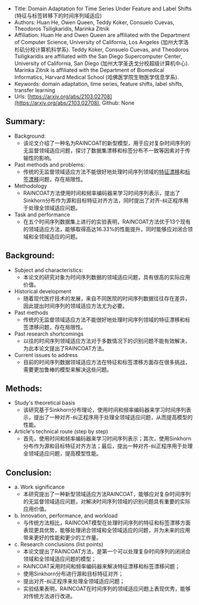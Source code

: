 -   Title: Domain Adaptation for Time Series Under Feature and Label Shifts (特征与标签转移下的时间序列域适应)
-   Authors: Huan He, Owen Queen, Teddy Koker, Consuelo Cuevas, Theodoros Tsiligkaridis, Marinka Zitnik
-   Affiliation: Huan He and Owen Queen are affiliated with the Department of Computer Science, University of California, Los Angeles (加州大学洛杉矶分校计算机科学系). Teddy Koker, Consuelo Cuevas, and Theodoros Tsiligkaridis are affiliated with the San Diego Supercomputer Center, University of California, San Diego (加州大学圣迭戈分校超级计算机中心). Marinka Zitnik is affiliated with the Department of Biomedical Informatics, Harvard Medical School (哈佛医学院生物医学信息学系).
-   Keywords: domain adaptation, time series, feature shifts, label shifts, transfer learning
-   Urls: [https://arxiv.org/abs/2103.02708](https://arxiv.org/abs/2103.02708), Github: None

## Summary:

- Background:
	- 该论文介绍了一种名为RAINCOAT的新型模型，用于应对复杂时间序列的无监督领域适应问题，探讨了数据集漂移和标签分布不一致等因素对于传输性的影响。
- Past methods and problems:
	- 传统的无监督领域适应方法不能很好地处理时间序列领域的[特征漂移](4.%20Artificial%20intelligence/1.%20Major%20goals/Intelligence/Machine%20learning/Domain%20adaptation/Feature%20shift.md)和[标签漂移](4.%20Artificial%20intelligence/1.%20Major%20goals/Intelligence/Machine%20learning/Domain%20adaptation/Label%20shift.md)问题，存在局限性。
- Methodology
	- RAINCOAT方法使用时间和频率编码器来学习时间序列表示，提出了Sinkhorn分布作为源和目标特征对齐方法，同时提出了对齐-纠正程序用于处理全领域适应问题。
- Task and performance
	- 在五个时间序列数据集上进行的实验表明，RAINCOAT方法优于13个现有的领域适应方法，能够取得高达16.33%的性能提升，同时能够应对闭合领域和全领域适应的问题。

## Background:

- Subject and characteristics:
	- 本论文的研究对象为时间序列数据的领域适应问题，具有很高的实际应用价值。
- Historical development
	- 随着现代医疗技术的发展，来自不同医院的时间序列数据往往存在差异，因此提出时间序列的领域适应方法尤为必要。
- Past methods
	- 传统的无监督领域适应方法不能很好地处理时间序列领域的特征漂移和标签漂移问题，存在局限性。
- Past research shortcomings
	- 以往的时间序列领域适应方法对于多数情况下的识别问题不能有效解决，为此本论文提出了RAINCOAT方法。
- Current issues to address
	- 目前的时间序列数据领域适应方法在特征和标签漂移方面存在很多挑战，需要更加鲁棒的模型来解决这些问题。

## Methods:

- Study's theoretical basis
	- 该研究基于Sinkhorn分布理论，使用时间和频率编码器来学习时间序列表示，提出了一种对齐-纠正程序用于处理全领域适应问题，从而提高模型的性能。
- Article's technical route (step by step)
	- 首先，使用时间和频率编码器来学习时间序列表示；其次，使用Sinkhorn分布作为源和目标特征对齐方法；最后，提出一种对齐-纠正程序用于处理全领域适应问题，提高模型性能。

## Conclusion:

-   a. Work significance
    -   本研究提出了一种新型领域适应方法RAINCOAT，能够应对复杂时间序列的无监督领域适应问题，对解决时间序列领域的识别问题具有重要的实际应用价值。
-   b. Innovation, performance, and workload
    -   与传统方法相比，RAINCOAT模型在处理时间序列的特征和标签漂移方面表现更具优势，能够处理闭合领域和全领域适应的问题，并为未来的应用带来更好的性能和更少的工作量。
-   c. Research conclusions (list points)
    -   本论文提出了RAINCOAT方法，是第一个可以处理复杂时间序列的闭闭合领域和全领域适应问题的模型；
    -   RAINCOAT采用时间和频率编码器来解决特征漂移和标签漂移问题；
    -   使用Sinkhorn分布进行源和目标特征对齐；
    -   提出对齐-纠正程序来处理全领域适应问题；
    -   实验结果表明，RAINCOAT在时间序列的领域适应问题上表现优秀，能够对传统方法进行改进。